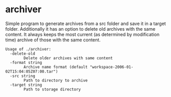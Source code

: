 # archiver
Simple program to generate archives from a src folder and save it in a target folder. Additionally it has an option to delete old archives with the same content. It always keeps the most current (as determined by modification time) archive of those with the same content.

```
Usage of ./archiver:
  -delete-old
    	Delete older archives with same content
  -format string
    	Archive name format (default "workspace-2006-01-02T15:04:05Z07:00.tar")
  -src string
    	Path to directory to archive
  -target string
    	Path to storage directory
```
